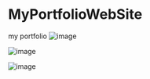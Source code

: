 # MyPortfolioWebSite
my portfolio
![image](https://github.com/hazalzengin/MyPortfolioWebSite/assets/141309108/827f1ed1-7b0b-4b4c-be0d-7dd56bd546a3)

![image](https://github.com/hazalzengin/MyPortfolioWebSite/assets/141309108/f35d877c-1669-40c1-b255-10d5050ef8f1)

![image](https://github.com/hazalzengin/MyPortfolioWebSite/assets/141309108/9ecba43b-d81f-4fdd-bd71-2f5730cbdfc5)



